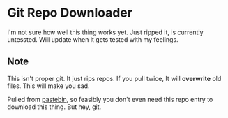 # Git Repo Downloader #

I'm not sure how well this thing works yet. Just ripped it, is currently 
untessted. Will update when it gets tested with my feelings.

## Note ##

This isn't proper git. It just rips repos. If you pull twice, It will 
__overwrite__ old files. This will make you sad. 

Pulled from [pastebin][1], so feasibly you don't even need this repo entry
to download this thing. But hey, git.

[1]: http://pastebin.com/wPtGKMam
